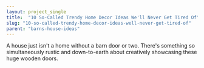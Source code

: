 ```yaml
---
layout: project_single
title:  "10 So-Called Trendy Home Decor Ideas We'll Never Get Tired Of"
slug: "10-so-called-trendy-home-decor-ideas-well-never-get-tired-of"
parent: "barns-house-ideas"
---
```

A house just isn't a home without a barn door or two. There's something so simultaneously rustic and down-to-earth about creatively showcasing these huge wooden doors.